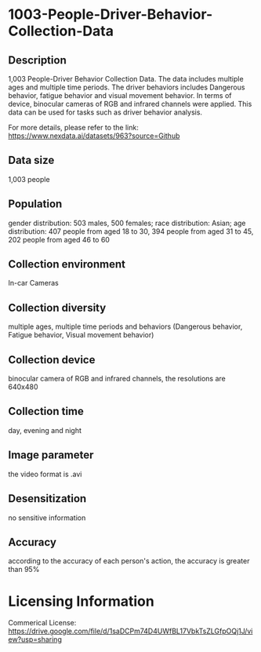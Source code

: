 # 1003-People-Driver-Behavior-Collection-Data


## Description
1,003 People-Driver Behavior Collection Data. The data includes multiple ages and multiple time periods. The driver behaviors includes Dangerous behavior, fatigue behavior and visual movement behavior. In terms of device, binocular cameras of RGB and infrared channels were applied. This data can be used for tasks such as driver behavior analysis.

For more details, please refer to the link: https://www.nexdata.ai/datasets/963?source=Github


## Data size
1,003 people

## Population
gender distribution: 503 males, 500 females; race distribution: Asian; age distribution: 407 people from aged 18 to 30, 394 people from aged 31 to 45, 202 people from aged 46 to 60

## Collection environment
In-car Cameras

## Collection diversity
multiple ages, multiple time periods and behaviors (Dangerous behavior, Fatigue behavior, Visual movement behavior)

## Collection device
binocular camera of RGB and infrared channels, the resolutions are 640x480

## Collection time
day, evening and night

## Image parameter
the video format is .avi

## Desensitization
no sensitive information

## Accuracy
according to the accuracy of each person's action, the accuracy is greater than 95%

# Licensing Information
Commerical License: https://drive.google.com/file/d/1saDCPm74D4UWfBL17VbkTsZLGfpOQj1J/view?usp=sharing
